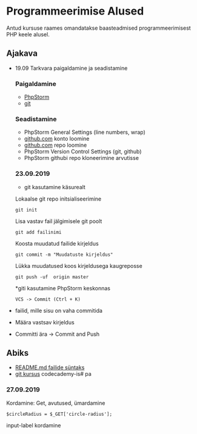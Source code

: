 # Programmeerimise Alused
Antud kursuse raames omandatakse baasteadmised programmeerimisest PHP keele alusel.
## Ajakava
* 19.09 Tarkvara paigaldamine ja seadistamine
    ### Paigaldamine
    * [PhpStorm](https://www.jetbrains.com/phpstorm/download/#section=windows) 
    * [git](https://git-scm.com/downloads)
    ### Seadistamine
    * PhpStorm General Settings (line numbers, wrap)
    * [github.com](https://github.com) konto loomine
    * [github.com](https://github.com) repo loomine
    * PhpStorm Version Control Settings (git, github)
    * PhpStorm githubi repo kloneerimine arvutisse
    
    ### 23.09.2019
    * git kasutamine käsurealt
    
    Lokaalse git repo initsialiseerimine
    ```
  git init
  ```
  Lisa vastav fail jälgimisele git poolt
  ```
  git add failinimi
  ```
  Koosta muudatud failide kirjeldus
  ```
  git commit -m "Muudatuste kirjeldus"
  ```
  Lükka muudatused koos kirjeldusega kaugreposse
  ```
  git push -uf  origin master
  ```
  *giti kasutamine PhpStorm keskonnas
  ```
  VCS -> Commit (Ctrl + K)

* failid, mille sisu on vaha commitida
* Määra vastsav kirjeldus
* Committi ära -> Commit and Push

  
## Abiks
* [README.md failide süntaks](https://help.github.com/en/articles/basic-writing-and-formatting-syntax)
* [git kursus](https://www.codecademy.com/learn/learn-git) codecademy-is# pa

### 27.09.2019

Kordamine: Get, avutused, ümardamine
```
$circleRadius = $_GET['circle-radius'];
````
input-label kordamine
```

```